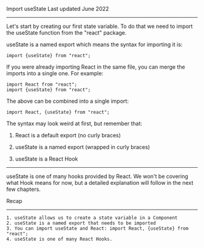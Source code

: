 Import useState
Last updated June 2022
***
Let's start by creating our first state variable.
To do that we need to import the useState function from the "react" package.

useState is a named export which means the syntax for importing it is:

```
import {useState} from "react";
```
If you were already importing React in the same file, you can merge the imports into a single one. For example:

```
import React from "react";
import {useState} from "react";
```
The above can be combined into a single import:

```
import React, {useState} from "react";
```
The syntax may look weird at first, but remember that:

1. React is a default export (no curly braces)
2.   useState is a named export (wrapped in curly braces)

1. useState is a React Hook
****
useState is one of many hooks provided by React.
We won't be covering what Hook means for now, but a detailed explanation will follow in the next few chapters.

Recap
****
    1. useState allows us to create a state variable in a Component
    2. useState is a named export that needs to be imported
    3. You can import useState and React: import React, {useState} from "react";
    4. useState is one of many React Hooks.

